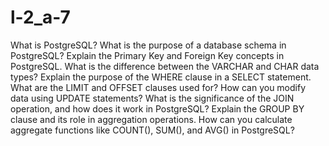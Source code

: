 # l-2_a-7
What is PostgreSQL?
What is the purpose of a database schema in PostgreSQL?
Explain the Primary Key and Foreign Key concepts in PostgreSQL.
What is the difference between the VARCHAR and CHAR data types?
Explain the purpose of the WHERE clause in a SELECT statement.
What are the LIMIT and OFFSET clauses used for?
How can you modify data using UPDATE statements?
What is the significance of the JOIN operation, and how does it work in PostgreSQL?
Explain the GROUP BY clause and its role in aggregation operations.
How can you calculate aggregate functions like COUNT(), SUM(), and AVG() in PostgreSQL?
